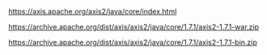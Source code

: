 https://axis.apache.org/axis2/java/core/index.html



https://archive.apache.org/dist/axis/axis2/java/core/1.7.1/axis2-1.7.1-war.zip

https://archive.apache.org/dist/axis/axis2/java/core/1.7.1/axis2-1.7.1-bin.zip



